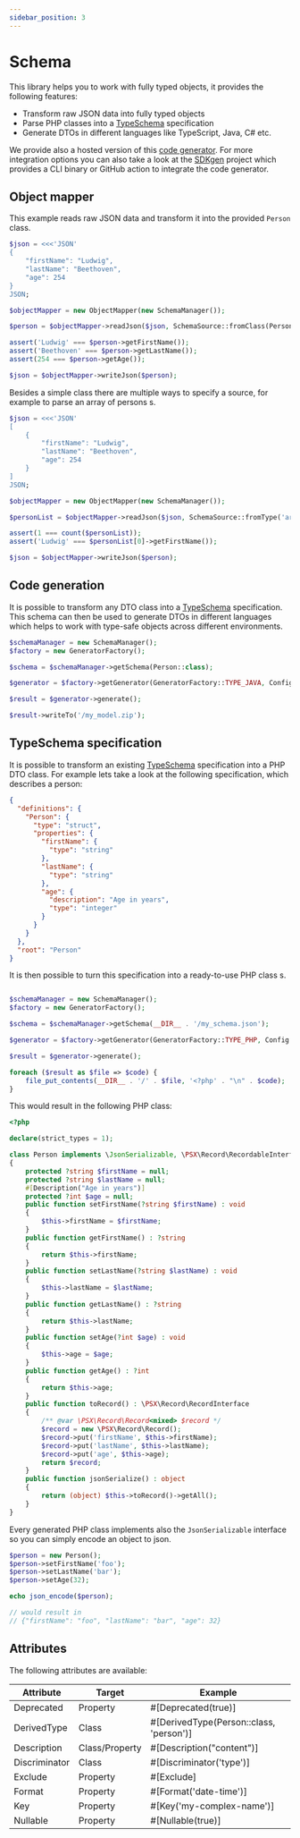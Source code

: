 ```yaml
---
sidebar_position: 3
---
```


# Schema

This library helps you to work with fully typed objects, it provides the following features:

* Transform raw JSON data into fully typed objects
* Parse PHP classes into a [TypeSchema](https://typeschema.org/) specification
* Generate DTOs in different languages like TypeScript, Java, C# etc.

We provide also a hosted version of this [code generator](https://typeschema.org/generator).
For more integration options you can also take a look at the [SDKgen](https://sdkgen.app/) project
which provides a CLI binary or GitHub action to integrate the code generator.

## Object mapper

This example reads raw JSON data and transform it into the provided `Person` class.

```php
$json = <<<'JSON'
{
    "firstName": "Ludwig",
    "lastName": "Beethoven",
    "age": 254
}
JSON;

$objectMapper = new ObjectMapper(new SchemaManager());

$person = $objectMapper->readJson($json, SchemaSource::fromClass(Person::class));

assert('Ludwig' === $person->getFirstName());
assert('Beethoven' === $person->getLastName());
assert(254 === $person->getAge());

$json = $objectMapper->writeJson($person);
```

Besides a simple class there are multiple ways to specify a source, for example to parse
an array of persons s.

```php
$json = <<<'JSON'
[
    {
        "firstName": "Ludwig",
        "lastName": "Beethoven",
        "age": 254
    }
]
JSON;

$objectMapper = new ObjectMapper(new SchemaManager());

$personList = $objectMapper->readJson($json, SchemaSource::fromType('array<Person>'));

assert(1 === count($personList));
assert('Ludwig' === $personList[0]->getFirstName());

$json = $objectMapper->writeJson($person);
```

## Code generation

It is possible to transform any DTO class into a [TypeSchema](https://typeschema.org/) specification.
This schema can then be used to generate DTOs in different languages which helps to work with
type-safe objects across different environments.

```php
$schemaManager = new SchemaManager();
$factory = new GeneratorFactory();

$schema = $schemaManager->getSchema(Person::class);

$generator = $factory->getGenerator(GeneratorFactory::TYPE_JAVA, Config::of('org.typeschema.model'));

$result = $generator->generate();

$result->writeTo('/my_model.zip');
```

## TypeSchema specification

It is possible to transform an existing [TypeSchema](https://typeschema.org/) specification into a PHP DTO class.
For example lets take a look at the following specification, which describes a person:

```json
{
  "definitions": {
    "Person": {
      "type": "struct",
      "properties": {
        "firstName": {
          "type": "string"
        },
        "lastName": {
          "type": "string"
        },
        "age": {
          "description": "Age in years",
          "type": "integer"
        }
      }
    }
  },
  "root": "Person"
}
```

It is then possible to turn this specification into a ready-to-use PHP class s.

```php

$schemaManager = new SchemaManager();
$factory = new GeneratorFactory();

$schema = $schemaManager->getSchema(__DIR__ . '/my_schema.json');

$generator = $factory->getGenerator(GeneratorFactory::TYPE_PHP, Config::of('App\\Model'));

$result = $generator->generate();

foreach ($result as $file => $code) {
    file_put_contents(__DIR__ . '/' . $file, '<?php' . "\n" . $code);
}
```

This would result in the following PHP class:

```php
<?php

declare(strict_types = 1);

class Person implements \JsonSerializable, \PSX\Record\RecordableInterface
{
    protected ?string $firstName = null;
    protected ?string $lastName = null;
    #[Description("Age in years")]
    protected ?int $age = null;
    public function setFirstName(?string $firstName) : void
    {
        $this->firstName = $firstName;
    }
    public function getFirstName() : ?string
    {
        return $this->firstName;
    }
    public function setLastName(?string $lastName) : void
    {
        $this->lastName = $lastName;
    }
    public function getLastName() : ?string
    {
        return $this->lastName;
    }
    public function setAge(?int $age) : void
    {
        $this->age = $age;
    }
    public function getAge() : ?int
    {
        return $this->age;
    }
    public function toRecord() : \PSX\Record\RecordInterface
    {
        /** @var \PSX\Record\Record<mixed> $record */
        $record = new \PSX\Record\Record();
        $record->put('firstName', $this->firstName);
        $record->put('lastName', $this->lastName);
        $record->put('age', $this->age);
        return $record;
    }
    public function jsonSerialize() : object
    {
        return (object) $this->toRecord()->getAll();
    }
}
```

Every generated PHP class implements also the `JsonSerializable` interface so you can simply encode an object to json.

```php
$person = new Person();
$person->setFirstName('foo');
$person->setLastName('bar');
$person->setAge(32);

echo json_encode($person);

// would result in
// {"firstName": "foo", "lastName": "bar", "age": 32}

```

## Attributes

The following attributes are available:

| Attribute     | Target         | Example                                 |
|---------------|----------------|-----------------------------------------|
| Deprecated    | Property       | #[Deprecated(true)]                     |
| DerivedType   | Class          | #[DerivedType(Person::class, 'person')] |
| Description   | Class/Property | #[Description("content")]               |
| Discriminator | Class          | #[Discriminator('type')]                |
| Exclude       | Property       | #[Exclude]                              |
| Format        | Property       | #[Format('date-time')]                  |
| Key           | Property       | #[Key('my-complex-name')]               |
| Nullable      | Property       | #[Nullable(true)]                       |

